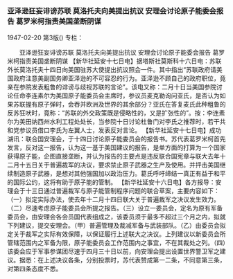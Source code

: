 ### 亚泽逊狂妄诽谤苏联  莫洛托夫向美提出抗议  安理会讨论原子能委会报告  葛罗米柯指责美国垄断阴谋

1947-02-20
第3版()
专栏：

　　亚泽逊狂妄诽谤苏联
    莫洛托夫向美提出抗议
    安理会讨论原子能委会报告
    葛罗米柯指责美国垄断阴谋
    【新华社延安十七日电】据塔斯社莫斯科十六日电：苏联外长莫洛托夫十四日向美国驻苏大使提出抗议照会一件。其中指出“苏联政府请美国政府注意美副国务卿亚泽逊的不可容忍的行为。亚泽逊不顾自己的政府职位，竟亲在参院发表粗鲁的诽谤与歧视苏联的言论”。该电又称：二月十日当美国参院讨论任命李连素尔为美国原子能委员会主席时，参议员麦克勒询问亚氏，是否认为如果苏联握有原子弹时，会吞并欧洲及世界的其余部分？亚氏在答复麦氏此种粗鲁的反苏狂吠时，竟称：“苏联的外交政策既是侵略性的，又是扩张性的”。按：李连素尔为美田纳西州水利工程处处长，当参院十日讨论杜鲁门对李氏之推荐时，若干共和党参议员借口李氏为左翼人士，发表反对言论。
    【新华社延安十七日电】成功湖讯：联合国安理会，于十四日讨论原子能委员会的报告书。苏代表葛罗米柯首先发言，反对这一报告，认为这一基于美国建议的报告，是单方面的打算为一个国家获得原子能，企图直接垄断，并认为报告的主要点是违反联合国宪章与联大去年十二月十五日关于普遍裁军的决议，要求禁止原子武器之生产及使用。并抨击美国继续制造原子武器，是想对其他强国加以政治压力。葛氏呼吁缔结一真正有益于和平的国际公约，这将有助于原子能的管制。
    【新华社延安十六日电】各方报导：安理会于十三日通过普遍裁军与原子能管制程序问题的联合草案，主要内容如下：（一）拟定实际办法，使去年十二月十四日联大关于普遍裁军之决议发生效力。（二）尽速考虑原子能委员会所提之报告。（三）设立一委员会，定名为原有军备委员会，由安理会各会员国代表组成之，该委员须于最多不超过三个月之内，拟就下列建议，提交安理会。（甲）普遍管理及裁减军备与武装部队。（乙）由委员会拟定关于裁军之实际有效保障，以保证履行上述联大之决议。上列建议以新委员会所管辖范围内之军备为限，原子能委员会工作范围内之事宜，不在其裁处之列。（四）该委会应于军事参谋团尽速于四月三十日以前，向安理会提出设置世界警卫军之建议。据悉：在上述决议各条，分别投票时，苏代表赞成第一二条，不同意第三条，对第四条态度不悉。
